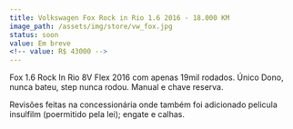 ```yaml
---
title: Volkswagen Fox Rock in Rio 1.6 2016 - 18.000 KM
image_path: /assets/img/store/vw_fox.jpg
status: soon
value: Em breve
<!-- value: R$ 43000 -->
---
```

Fox 1.6 Rock In Rio 8V Flex 2016 com apenas 19mil rodados. Único Dono, nunca bateu, step nunca rodou. Manual e chave reserva.

Revisões feitas na concessionária onde também foi adicionado pelicula insulfilm (poermitido pela lei); engate e calhas.
